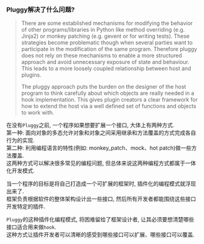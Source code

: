 ### Pluggy解决了什么问题?  
> There are some established mechanisms for modifying the behavior of other programs/libraries in Python like method overriding (e.g. Jinja2) or monkey patching (e.g. gevent or for writing tests). These strategies become problematic though when several parties want to participate in the modification of the same program. Therefore pluggy does not rely on these mechanisms to enable a more structured approach and avoid unnecessary exposure of state and behaviour. This leads to a more loosely coupled relationship between host and plugins.
> 
> The pluggy approach puts the burden on the designer of the host program to think carefully about which objects are really needed in a hook implementation. This gives plugin creators a clear framework for how to extend the host via a well defined set of functions and objects to work with.

在没有`Pluggy`之前, 一个程序如果想要扩展一个接口, 大体上有两种方式.  
第一种: 面向对象的多态允许对象和对象之间采用继承和方法覆盖的方式完成各自行为的实现.  
第二种: 利用编程语言的特性(例如: monkey_patch、mock、hot patch)做一些方法覆盖.  
这两种方式可以解决很多常见的编程问题, 但总体来说这两种编程方式都属于一体化开发模式.  

当一个程序的目标是将自己打造成一个可扩展的框架时, 插件化的编程模式就浮现出来了.  
框架负责根据软件的整体架构设计出一些接口, 然后所有开发者都能围绕这些接口开发特定的插件.  

`Pluggy`的这种插件化编程模式, 将困难留给了框架设计者, 让其必须要想清楚哪些接口适合用来做`hook`.  
这种方式让插件开发者可以清晰的感受到哪些接口可以扩展、哪些接口可以覆盖.  




  
